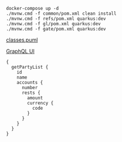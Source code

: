 
```shell script
docker-compose up -d
./mvnw.cmd -f common/pom.xml clean install
./mvnw.cmd -f refs/pom.xml quarkus:dev
./mvnw.cmd -f gl/pom.xml quarkus:dev
./mvnw.cmd -f gate/pom.xml quarkus:dev
```
[classes.puml](./doc/uml/classes.puml)

[GraphQL UI](http://localhost:9090/q/graphql-ui)
```
{
  getPartyList {
    id
    name
    accounts {
      number
      rests {
        amount
        currency {
          code
        }
      }
    }
  }
}
```
